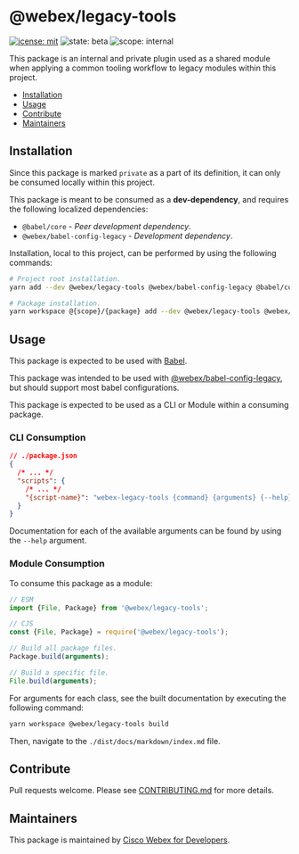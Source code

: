 # @webex/legacy-tools

[![icense: mit](https://img.shields.io/badge/License-MIT-blueviolet?style=flat-square)](https://github.com/webex/webex-js-sdk/blob/master/LICENSE)
![state: beta](https://img.shields.io/badge/State\-Beta-blue?style=flat-square)
![scope: internal](https://img.shields.io/badge/Scope-Internal-red?style=flat-square)

This package is an internal and private plugin used as a shared module when applying a common tooling workflow to legacy modules within this project.

* [Installation](#installation)
* [Usage](#usage)
* [Contribute](#contribute)
* [Maintainers](#maintainers)

## Installation

Since this package is marked `private` as a part of its definition, it can only be consumed locally within this project.

This package is meant to be consumed as a **dev-dependency**, and requires the following localized dependencies:

* `@babel/core` - *Peer development dependency*.
* `@webex/babel-config-legacy` - *Development dependency*.

Installation, local to this project, can be performed by using the following commands:

```bash
# Project root installation.
yarn add --dev @webex/legacy-tools @webex/babel-config-legacy @babel/core

# Package installation.
yarn workspace @{scope}/{package} add --dev @webex/legacy-tools @webex/babel-config-legacy @babel/core
```

## Usage

This package is expected to be used with [Babel](https://babeljs.io/).

This package was intended to be used with [@webex/babel-config-legacy](https://github.com/webex/webex-js-sdk/tree/master/packages/legacy/babel), but should support most babel configurations.

This package is expected to be used as a CLI or Module within a consuming package.

### CLI Consumption

```json
// ./package.json
{
  /* ... */
  "scripts": {
    /* ... */
    "{script-name}": "webex-legacy-tools {command} {arguments} {--help}"
  }
}
```

Documentation for each of the available arguments can be found by using the `--help` argument.

### Module Consumption

To consume this package as a module:

```js
// ESM
import {File, Package} from '@webex/legacy-tools';

// CJS
const {File, Package} = require('@webex/legacy-tools');

// Build all package files.
Package.build(arguments);

// Build a specific file.
File.build(arguments);
```

For arguments for each class, see the built documentation by executing the following command:

```bash
yarn workspace @webex/legacy-tools build
```

Then, navigate to the `./dist/docs/markdown/index.md` file.

## Contribute

Pull requests welcome. Please see [CONTRIBUTING.md](https://github.com/webex/webex-js-sdk/blob/master/CONTRIBUTING.md) for more details.

## Maintainers

This package is maintained by [Cisco Webex for Developers](https://developer.webex.com/).
